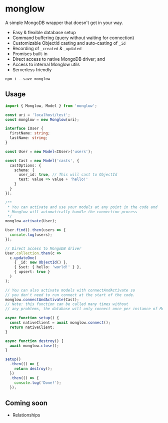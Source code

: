 # monglow

A simple MongoDB wrapper that doesn't get in your way.

- Easy & flexible database setup
- Command buffering (query without waiting for connection)
- Customizable ObjectId casting and auto-casting of `_id`
- Recording of `_created` & `_updated`
- Promises built-in
- Direct access to native MongoDB driver; and
- Access to internal Monglow utils
- Serverless friendly

```
npm i --save monglow
```

## Usage

```typescript
import { Monglow, Model } from 'monglow';

const uri = 'localhost/test';
const monglow = new Monglow(uri);

interface IUser {
  firstName: string;
  lastName: string;
}

const User = new Model<IUser>('users');

const Cast = new Model('casts', {
  castOptions: {
    schema: {
      user_id: true, // This will cast to ObjectId
      test: value => value + 'hello!'
    }
  }
});

/**
 * You can activate and use your models at any point in the code and
 * Monglow will automatically handle the connection process
 */
monglow.activate(User);

User.find().then(users => {
  console.log(users);
});

// Direct access to MongoDB driver
User.collection.then(c =>
  c.updateOne(
    { _id: new ObjectId() },
    { $set: { hello: 'world!' } },
    { upsert: true }
  )
);

// You can also activate models with connectAndActivate so
// you don't need to run connect at the start of the code.
monglow.connectAndActivate(Cast);
// Note: this function can be called many times without
// any problems, the database will only connect once per instance of Monglow

async function setup() {
  const nativeClient = await monglow.connect();
  return nativeClient;
}

async function destroy() {
  await monglow.close();
}

setup()
  .then(() => {
    return destroy();
  })
  .then(() => {
    console.log('Done!');
  });
```

## Coming soon

- Relationships
